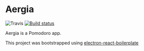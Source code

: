 # Aergia

![Travis](https://api.travis-ci.org/Zyst/Aergia.svg?branch=master) [![Build status](https://ci.appveyor.com/api/projects/status/16v9vdwprmxf5da6?svg=true)](https://ci.appveyor.com/project/Zyst/aergia)

Aergia is a Pomodoro app.

This project was bootstrapped using [electron-react-boilerplate](https://github.com/chentsulin/electron-react-boilerplate.git)
